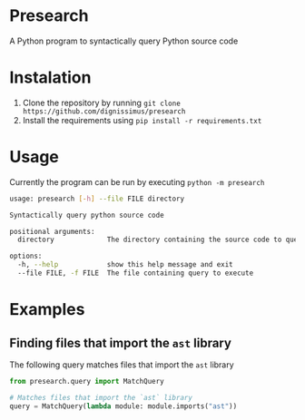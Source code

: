 # Presearch
A Python program to syntactically query Python source code

# Instalation
1. Clone the repository by running `git clone https://github.com/dignissimus/presearch`
2. Install the requirements using `pip install -r requirements.txt`

# Usage
Currently the program can be run by executing `python -m presearch`
```bash
usage: presearch [-h] --file FILE directory

Syntactically query python source code

positional arguments:
  directory             The directory containing the source code to query

options:
  -h, --help            show this help message and exit
  --file FILE, -f FILE  The file containing query to execute
```

# Examples
## Finding files that import the `ast` library
The following query matches files that import the `ast` library
```python
from presearch.query import MatchQuery

# Matches files that import the `ast` library
query = MatchQuery(lambda module: module.imports("ast"))
```
#
